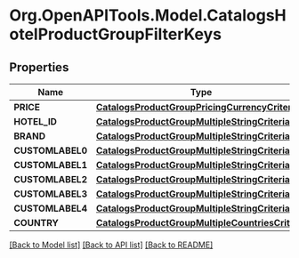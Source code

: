 # Org.OpenAPITools.Model.CatalogsHotelProductGroupFilterKeys

## Properties

Name | Type | Description | Notes
------------ | ------------- | ------------- | -------------
**PRICE** | [**CatalogsProductGroupPricingCurrencyCriteria**](CatalogsProductGroupPricingCurrencyCriteria.md) |  | 
**HOTEL_ID** | [**CatalogsProductGroupMultipleStringCriteria**](.md) |  | 
**BRAND** | [**CatalogsProductGroupMultipleStringCriteria**](.md) |  | 
**CUSTOMLABEL0** | [**CatalogsProductGroupMultipleStringCriteria**](.md) |  | 
**CUSTOMLABEL1** | [**CatalogsProductGroupMultipleStringCriteria**](.md) |  | 
**CUSTOMLABEL2** | [**CatalogsProductGroupMultipleStringCriteria**](.md) |  | 
**CUSTOMLABEL3** | [**CatalogsProductGroupMultipleStringCriteria**](.md) |  | 
**CUSTOMLABEL4** | [**CatalogsProductGroupMultipleStringCriteria**](.md) |  | 
**COUNTRY** | [**CatalogsProductGroupMultipleCountriesCriteria**](.md) |  | 

[[Back to Model list]](../README.md#documentation-for-models) [[Back to API list]](../README.md#documentation-for-api-endpoints) [[Back to README]](../README.md)

